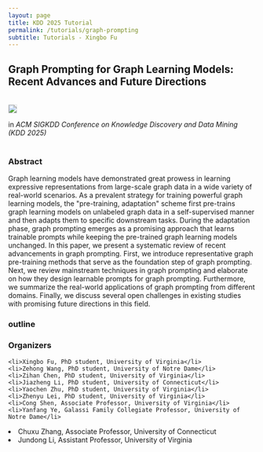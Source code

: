 ```yaml
---
layout: page
title: KDD 2025 Tutorial
permalink: /tutorials/graph-prompting
subtitle: Tutorials - Xingbo Fu
---
```



## Graph Prompting for Graph Learning Models: Recent Advances and Future Directions
<br>
<img src="https://kdd2025.kdd.org/wp-content/uploads/2024/12/logo_to_KDD-2.png" style="padding: 0.00025rem; border: 0.001px solid #dee2e6; border-radius: 0.0025em; background-size: 0.002px; background-color: #fff"/>

in *ACM SIGKDD Conference on Knowledge Discovery and Data Mining (KDD 2025)* 
<br>
<br>


### Abstract

Graph learning models have demonstrated great prowess in learning expressive representations from large-scale graph data in a wide variety of real-world scenarios.
As a prevalent strategy for training powerful graph learning models, the "pre-training, adaptation" scheme first pre-trains graph learning models on unlabeled graph data in a self-supervised manner and then adapts them to specific downstream tasks.
During the adaptation phase, graph prompting emerges as a promising approach that learns trainable prompts while keeping the pre-trained graph learning models unchanged.
In this paper, we present a systematic review of recent advancements in graph prompting.
First, we introduce representative graph pre-training methods that serve as the foundation step of graph prompting.
Next, we review mainstream techniques in graph prompting and elaborate on how they design learnable prompts for graph prompting.
Furthermore, we summarize the real-world applications of graph prompting from different domains.
Finally, we discuss several open challenges in existing studies with promising future directions in this field.

### outline


### Organizers

	<li>Xingbo Fu, PhD student, University of Virginia</li>
	<li>Zehong Wang, PhD student, University of Notre Dame</li>
  	<li>Zihan Chen, PhD student, University of Virginia</li>
  	<li>Jiazheng Li, PhD student, University of Connecticut</li>
	<li>Yaochen Zhu, PhD student, University of Virginia</li>
	<li>Zhenyu Lei, PhD student, University of Virginia</li>
	<li>Cong Shen, Associate Professor, University of Virginia</li>
	<li>Yanfang Ye, Galassi Family Collegiate Professor, University of Notre Dame</li>
  <li>Chuxu Zhang, Associate Professor, University of Connecticut</li>
  <li>Jundong Li, Assistant Professor, University of Virginia</li>
